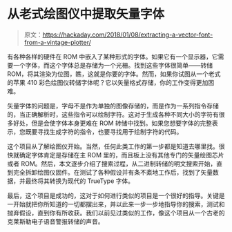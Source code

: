 # 从老式绘图仪中提取矢量字体

> 原文：<https://hackaday.com/2018/01/08/extracting-a-vector-font-from-a-vintage-plotter/>

有各种各样的硬件在 ROM 中嵌入了某种形式的字体。如果它有一个显示器，它需要一个字体，而这个字体总是存储为一个光栅。找到这些字体很简单——转储 ROM，将其渲染为位图，瞧，这就是你要的字体。然而，如果你试图从一个老式的苹果 410 彩色绘图仪转储字体呢？它以矢量格式存储，你的工作变得更加困难。

矢量字体的问题是，字母不是作为单独的图像存储的，而是作为一系列指令存储的，当正确解析时，这些指令可以绘制字符。这对于生成各种不同大小的字符有很多好处，但是会使字体本身更难在 ROM 转储中找到。如果您想要字体的完整表示，您既要寻找生成字符的指令，也要寻找用于绘制字符的代码。

这个项目从了解绘图仪开始。当然，任何此类工作的第一步都是知道去哪里找。很快就确定字体肯定是存储在主 ROM 里的，而且板上没有其他专门的矢量绘图芯片或者 ROM。然后，本文逐步介绍了搜索过程，从二进制转储的明文搜索开始，直到完全拆卸绘图仪固件。在测试了各种假设并有条不紊地工作后，找到了矢量数据，并最终将其转换为现代的 TrueType 字体。

最后，这个项目是成功的，这对于如何进行类似的项目是一个很好的指导。关键是一开始就把你所知道的一切都摆出来，并以此来一步一步地指导你的搜索，测试和抛弃假设，直到你有所收获。我们以前见过类似的工作，像这个项目从一个古老的克莱斯勒电子语音警报转储的声音。